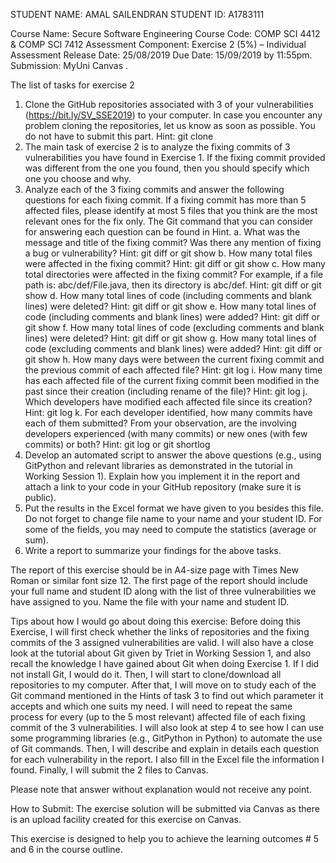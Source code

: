 STUDENT NAME: AMAL SAILENDRAN
STUDENT ID: A1783111

Course Name: Secure Software Engineering
Course Code: COMP SCI 4412 & COMP SCI 7412
Assessment Component: Exercise 2 (5%) – Individual Assessment
Release Date: 25/08/2019
Due Date: 15/09/2019 by 11:55pm. 
Submission: MyUni Canvas .

The list of tasks for exercise 2

1.	Clone the GitHub repositories associated with 3 of your vulnerabilities (https://bit.ly/SV_SSE2019) to your computer. In case you encounter any problem cloning the repositories, let us know as soon as possible. You do not have to submit this part. Hint: git clone
2.	The main task of exercise 2 is to analyze the fixing commits of 3 vulnerabilities you have found in Exercise 1. If the fixing commit provided was different from the one you found, then you should specify which one you choose and why.
3.	Analyze each of the 3 fixing commits and answer the following questions for each fixing commit. If a fixing commit has more than 5 affected files, please identify at most 5 files that you think are the most relevant ones for the fix only. The Git command that you can consider for answering each question can be found in Hint.
a.	What was the message and title of the fixing commit? Was there any mention of fixing a bug or vulnerability? Hint: git diff or git show
b.	How many total files were affected in the fixing commit? Hint: git diff or git show
c.	How many total directories were affected in the fixing commit? For example, if a file path is: abc/def/File.java, then its directory is abc/def. Hint: git diff or git show
d.	How many total lines of code (including comments and blank lines) were deleted? Hint: git diff or git show
e.	How many total lines of code (including comments and blank lines) were added? Hint: git diff or git show
f.	How many total lines of code (excluding comments and blank lines) were deleted? Hint: git diff or git show
g.	How many total lines of code (excluding comments and blank lines) were added? Hint: git diff or git show
h.	How many days were between the current fixing commit and the previous commit of each affected file? Hint: git log
i.	How many time has each affected file of the current fixing commit been modified in the past since their creation (including rename of the file)? Hint: git log
j.	Which developers have modified each affected file since its creation? Hint: git log
k.	For each developer identified, how many commits have each of them submitted? From your observation, are the involving developers experienced (with many commits) or new ones (with few commits) or both? Hint: git log or git shortlog
4.	Develop an automated script to answer the above questions (e.g., using GitPython and relevant libraries as demonstrated in the tutorial in Working Session 1). Explain how you implement it in the report and attach a link to your code in your GitHub repository (make sure it is public).
5.	Put the results in the Excel format we have given to you besides this file. Do not forget to change file name to your name and your student ID. For some of the fields, you may need to compute the statistics (average or sum).
6.	Write a report to summarize your findings for the above tasks.

The report of this exercise should be in A4-size page with Times New Roman or similar font size 12. The first page of the report should include your full name and student ID along with the list of three vulnerabilities we have assigned to you. Name the file with your name and student ID.

Tips about how I would go about doing this exercise: Before doing this Exercise, I will first check whether the links of repositories and the fixing commits of the 3 assigned vulnerabilities are valid. I will also have a close look at the tutorial about Git given by Triet in Working Session 1, and also recall the knowledge I have gained about Git when doing Exercise 1. If I did not install Git, I would do it. Then, I will start to clone/download all repositories to my computer. After that, I will move on to study each of the Git command mentioned in the Hints of task 3 to find out which parameter it accepts and which one suits my need. I will need to repeat the same process for every (up to the 5 most relevant) affected file of each fixing commit of the 3 vulnerabilities. I will also look at step 4 to see how I can use some programming libraries (e.g., GitPython in Python) to automate the use of Git commands. Then, I will describe and explain in details each question for each vulnerability in the report. I also fill in the Excel file the information I found. Finally, I will submit the 2 files to Canvas.

Please note that answer without explanation would not receive any point.

How to Submit: The exercise solution will be submitted via Canvas as there is an upload facility created for this exercise on Canvas. 

This exercise is designed to help you to achieve the learning outcomes # 5 and 6 in the course outline.  

 

